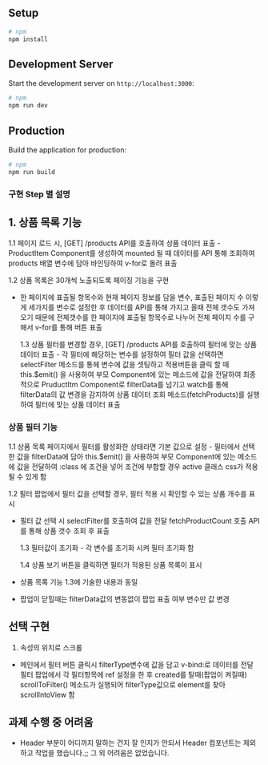 ## Setup

```bash
# npm
npm install
```

## Development Server

Start the development server on `http://localhost:3000`:

```bash
# npm
npm run dev
```

## Production

Build the application for production:

```bash
# npm
npm run build
```

### 구현 Step 별 설명

## 1. 상품 목록 기능

1.1 페이지 로드 시, [GET] /products API를 호출하여 상품 데이터 표출 - ProductItem Component를 생성하여 mounted 될 때 데이터를 API 통해 조회하여 products 배열 변수에 담아 바인딩하여 v-for로 돌려 표출

1.2 상품 목록은 30개씩 노출되도록 페이징 기능을 구현

- 한 페이지에 표출될 항목수와 현재 페이지 정보를 담을 변수, 표출된 페이지 수 이렇게 세가지를 변수로 설정한 후
  데이터를 API를 통해 가지고 올때 전체 갯수도 가져오기 때문에 전체갯수를 한 페이지에 표출될 항목수로 나누어 전체 페이지 수를 구해서
  v-for를 통해 버튼 표출

  1.3 상품 필터를 변경할 경우, [GET] /products API를 호출하여 필터에 맞는 상품 데이터 표출 - 각 필터에 해당하는 변수를 설정하여 필터 값을 선택하면 selectFilter 메소드를 통헤 변수에 값을 셋팅하고 적용버튼을 클릭 할 때
  this.$emit() 을 사용하여 부모 Component에 있는 메소드에 값을 전달하여 최종적으로 PruductItm Component로 filterData를 넘기고
  watch를 통해 filterData의 값 변경을 감지하여 상품 데이터 조회 메소드(fetchProducts)를 실행하여 필터에 맞는 상품 데이터 표출

### 상품 필터 기능

1.1 상품 목록 페이지에서 필터를 활성화한 상태라면 기본 값으로 설정 - 필터에서 선택한 값을 filterData에 담아 this.$emit() 을 사용하여 부모 Component에 있는 메소드에 값을 전달하여 :class 에 조건을 넣어
조건에 부합할 경우 active 클래스 css가 적용될 수 있게 함

1.2 필터 팝업에서 필터 값을 선택할 경우, 필터 적용 시 확인할 수 있는 상품 개수를 표시

- 필터 값 선택 시 selectFilter를 호출하여 값을 전달 fetchProductCount 호출 API를 통해 상품 갯수 조회 후 표출

  1.3 필터값이 초기화 - 각 변수를 초기화 시켜 필터 초기화 함

  1.4 상품 보기 버튼을 클릭하면 필터가 적용된 상품 목록이 표시

- 상품 목록 기능 1.3에 기술한 내용과 동일
- 팝업이 닫힐때는 filterData값의 변동없이 팝업 표출 여부 변수만 값 변경

## 선택 구현

1.  속성의 위치로 스크롤

- 메인에서 필터 버튼 클릭시 filterType변수에 값을 담고 v-bind:로 데이터를 전달
  필터 팝업에서 각 필터항목에 ref 설정을 한 후 created를 탈때(팝업이 켜질때)
  scrollToFilter() 메소드가 실행되어 filterType값으로 element를 찾아 scrollIntoView 함

## 과제 수행 중 어려움

- Header 부분이 어디까지 말하는 건지 잘 인지가 안되서 Header 컴포넌트는 제외하고 작업을 했습니다.;;
  그 외 어려움은 없었습니다.
